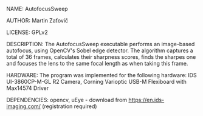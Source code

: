 NAME:
    AutofocusSweep

AUTHOR:
    Martin Zaťovič

LICENSE:
    GPLv2

DESCRIPTION:
    The AutofocusSweep executable performs an image-based autofocus,
    using OpenCV's Sobel edge detector. The algorithm captures a 
    total of 36 frames, calculates their sharpness scores, finds
    the sharpes one and focuses the lens to the same focal length
    as when taking this frame.

HARDWARE:
    The program was implemented for the following hardware:
        IDS UI-3860CP-M-GL R2 Camera, 
        Corning Varioptic USB-M Flexiboard with Max14574 Driver

DEPENDENCIES:
    opencv, 
    uEye - download from https://en.ids-imaging.com/ (registration
    required)
